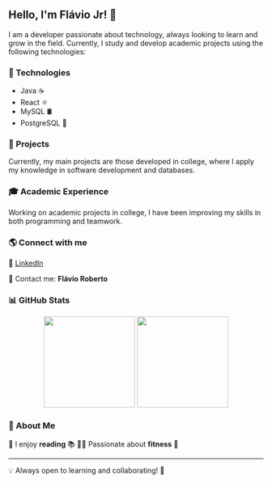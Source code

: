 ## Hello, I'm Flávio Jr! 👋

I am a developer passionate about technology, always looking to learn and grow in the field. Currently, I study and develop academic projects using the following technologies:

### 🚀 Technologies
- Java ☕
- React ⚛️
- MySQL 🛢️
- PostgreSQL 🐘

### 📌 Projects
Currently, my main projects are those developed in college, where I apply my knowledge in software development and databases.

### 🎓 Academic Experience
Working on academic projects in college, I have been improving my skills in both programming and teamwork.

### 🌎 Connect with me
🔗 [LinkedIn](https://www.linkedin.com/in/fl%C3%A1vio-roberto-soares-dos-santos-j%C3%BAnior-a522332a7/overlay/about-this-profile/?lipi=urn%3Ali%3Apage%3Ad_flagship3_profile_view_base%3B2drvB08hQ62SGb6YUoLr8A%3D%3D)

📩 Contact me: **Flávio Roberto**

### 📊 GitHub Stats
<div align="center">
  <img height="180em" src="https://github-readme-stats.vercel.app/api?username=flaviojr&show_icons=true&theme=radical&count_private=true"/>
  <img height="180em" src="https://github-readme-stats.vercel.app/api/top-langs/?username=flaviojr&layout=compact&langs_count=7&theme=radical"/>
</div>

### 🎯 About Me
📖 I enjoy **reading** 📚
🏋️‍♂️ Passionate about **fitness** 💪

---
💡 Always open to learning and collaborating! 🚀
